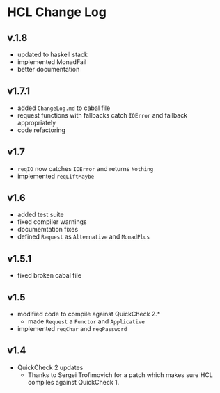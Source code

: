 # HCL Change Log

## v.1.8

* updated to haskell stack
* implemented MonadFail
* better documentation

## v1.7.1

* added `ChangeLog.md` to cabal file
* request functions with fallbacks catch `IOError` and fallback appropriately
* code refactoring

## v1.7

* `reqIO` now catches `IOError` and returns `Nothing`
* implemented `reqLiftMaybe`

## v1.6

* added test suite
* fixed compiler warnings
* documemtation fixes
* defined `Request` as `Alternative` and `MonadPlus`

## v1.5.1

* fixed broken cabal file

## v1.5

* modified code to compile against QuickCheck 2.*
  * made `Request` a `Functor` and `Applicative`
* implemented `reqChar` and `reqPassword`

## v1.4

* QuickCheck 2 updates
  * Thanks to Sergei Trofimovich for a patch which makes sure HCL compiles against QuickCheck 1.
